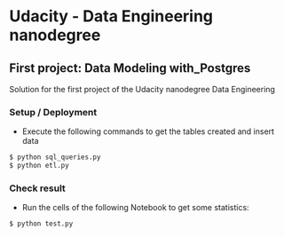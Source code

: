# Udacity - Data Engineering nanodegree
## First project: Data Modeling with_Postgres
Solution for the first project of the Udacity nanodegree Data Engineering

### Setup / Deployment

  - Execute the following commands to get the tables created and insert data
  ```sh
  $ python sql_queries.py
  $ python etl.py
  ```
  

### Check result

  - Run the cells of the following Notebook to get some statistics:
  ```sh
  $ python test.py
  ```

